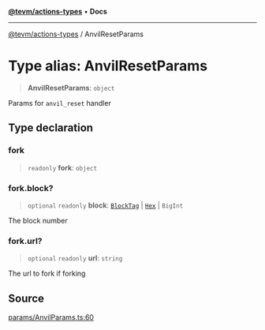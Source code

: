 [**@tevm/actions-types**](../README.md) • **Docs**

***

[@tevm/actions-types](../globals.md) / AnvilResetParams

# Type alias: AnvilResetParams

> **AnvilResetParams**: `object`

Params for `anvil_reset` handler

## Type declaration

### fork

> `readonly` **fork**: `object`

### fork.block?

> `optional` `readonly` **block**: [`BlockTag`](BlockTag.md) \| [`Hex`](Hex.md) \| `BigInt`

The block number

### fork.url?

> `optional` `readonly` **url**: `string`

The url to fork if forking

## Source

[params/AnvilParams.ts:60](https://github.com/evmts/tevm-monorepo/blob/main/packages/actions-types/src/params/AnvilParams.ts#L60)
